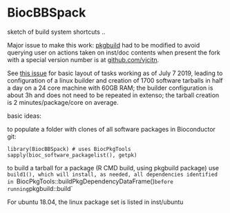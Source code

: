 # BiocBBSpack
sketch of build system shortcuts
..

Major issue to make this work: [pkgbuild](https://github.com/r-lib/pkgbuild) had to be modified to avoid querying user on actions taken on inst/doc contents when present
the fork with a special version number is at [github.com/vjcitn](https://github.com/vjcitn/pkgbuild).

See [this issue](https://github.com/vjcitn/BiocBBSpack/issues/7#issue-464989015) for basic layout of tasks working as of July 7 2019, leading to configuration of a linux builder and creation of 1700 software tarballs in half a day on a 24 core machine with 60GB RAM; the builder configuration is about 3h and does not need to be repeated in extenso; the tarball creation is 2 minutes/package/core on average.

basic ideas:

to populate a folder with clones of all software packages in
Bioconductor git:

```
library(BiocBBSpack) # uses BiocPkgTools
sapply(bioc_software_packagelist(), getpk)
```

to build a tarball for a package (R CMD build, using pkgbuild package)
use `build1(), which will install, as needed, all dependencies identified
in `BiocPkgTools::buildPkgDependencyDataFrame()` before running
`pkgbuild::build`

For ubuntu 18.04, the linux package set is listed in inst/ubuntu
